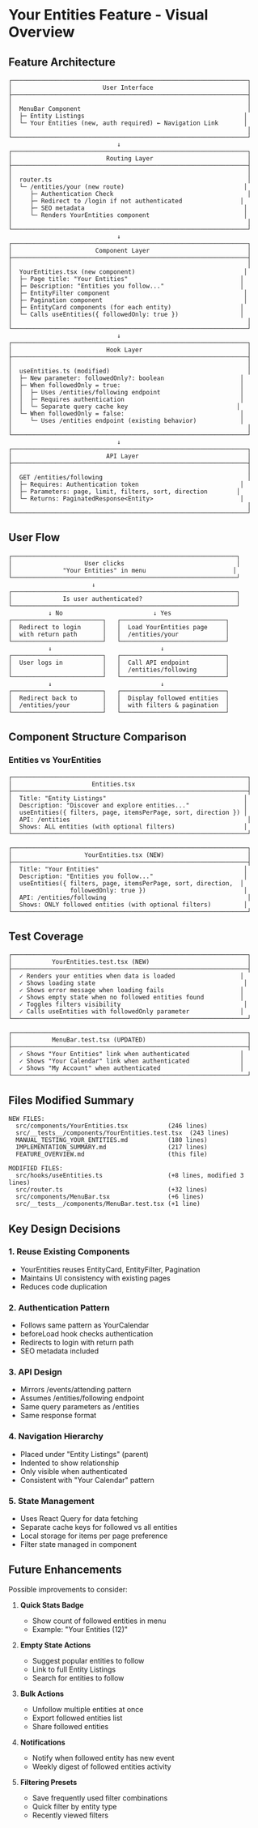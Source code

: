 # Your Entities Feature - Visual Overview

## Feature Architecture

```
┌─────────────────────────────────────────────────────────────────┐
│                         User Interface                          │
├─────────────────────────────────────────────────────────────────┤
│                                                                 │
│  MenuBar Component                                              │
│  ├─ Entity Listings                                            │
│  └─ Your Entities (new, auth required) ← Navigation Link       │
│                                                                 │
└─────────────────────────────────────────────────────────────────┘
                              ↓
┌─────────────────────────────────────────────────────────────────┐
│                          Routing Layer                          │
├─────────────────────────────────────────────────────────────────┤
│                                                                 │
│  router.ts                                                      │
│  └─ /entities/your (new route)                                 │
│     ├─ Authentication Check                                     │
│     ├─ Redirect to /login if not authenticated                │
│     ├─ SEO metadata                                            │
│     └─ Renders YourEntities component                          │
│                                                                 │
└─────────────────────────────────────────────────────────────────┘
                              ↓
┌─────────────────────────────────────────────────────────────────┐
│                       Component Layer                           │
├─────────────────────────────────────────────────────────────────┤
│                                                                 │
│  YourEntities.tsx (new component)                              │
│  ├─ Page title: "Your Entities"                               │
│  ├─ Description: "Entities you follow..."                     │
│  ├─ EntityFilter component                                     │
│  ├─ Pagination component                                       │
│  ├─ EntityCard components (for each entity)                   │
│  └─ Calls useEntities({ followedOnly: true })                 │
│                                                                 │
└─────────────────────────────────────────────────────────────────┘
                              ↓
┌─────────────────────────────────────────────────────────────────┐
│                          Hook Layer                             │
├─────────────────────────────────────────────────────────────────┤
│                                                                 │
│  useEntities.ts (modified)                                      │
│  ├─ New parameter: followedOnly?: boolean                     │
│  ├─ When followedOnly = true:                                 │
│  │  ├─ Uses /entities/following endpoint                      │
│  │  ├─ Requires authentication                                │
│  │  └─ Separate query cache key                              │
│  └─ When followedOnly = false:                                │
│     └─ Uses /entities endpoint (existing behavior)            │
│                                                                 │
└─────────────────────────────────────────────────────────────────┘
                              ↓
┌─────────────────────────────────────────────────────────────────┐
│                          API Layer                              │
├─────────────────────────────────────────────────────────────────┤
│                                                                 │
│  GET /entities/following                                        │
│  ├─ Requires: Authentication token                            │
│  ├─ Parameters: page, limit, filters, sort, direction        │
│  └─ Returns: PaginatedResponse<Entity>                        │
│                                                                 │
└─────────────────────────────────────────────────────────────────┘
```

## User Flow

```
┌──────────────────────────────────────────────────────────────┐
│                    User clicks                               │
│              "Your Entities" in menu                        │
└──────────────────────────────────────────────────────────────┘
                       ↓
┌──────────────────────────────────────────────────────────────┐
│              Is user authenticated?                          │
└──────────────────────────────────────────────────────────────┘
           ↓ No                         ↓ Yes
┌─────────────────────────┐   ┌─────────────────────────────┐
│  Redirect to login      │   │  Load YourEntities page     │
│  with return path       │   │  /entities/your             │
└─────────────────────────┘   └─────────────────────────────┘
           ↓                              ↓
┌─────────────────────────┐   ┌─────────────────────────────┐
│  User logs in           │   │  Call API endpoint          │
│                         │   │  /entities/following        │
└─────────────────────────┘   └─────────────────────────────┘
           ↓                              ↓
┌─────────────────────────┐   ┌─────────────────────────────┐
│  Redirect back to       │   │  Display followed entities  │
│  /entities/your         │   │  with filters & pagination  │
└─────────────────────────┘   └─────────────────────────────┘
```

## Component Structure Comparison

### Entities vs YourEntities

```
┌─────────────────────────────────────────────────────────────────┐
│                      Entities.tsx                               │
├─────────────────────────────────────────────────────────────────┤
│  Title: "Entity Listings"                                      │
│  Description: "Discover and explore entities..."               │
│  useEntities({ filters, page, itemsPerPage, sort, direction }) │
│  API: /entities                                                 │
│  Shows: ALL entities (with optional filters)                   │
└─────────────────────────────────────────────────────────────────┘

┌─────────────────────────────────────────────────────────────────┐
│                    YourEntities.tsx (NEW)                       │
├─────────────────────────────────────────────────────────────────┤
│  Title: "Your Entities"                                        │
│  Description: "Entities you follow..."                         │
│  useEntities({ filters, page, itemsPerPage, sort, direction,  │
│                followedOnly: true })                           │
│  API: /entities/following                                       │
│  Shows: ONLY followed entities (with optional filters)         │
└─────────────────────────────────────────────────────────────────┘
```

## Test Coverage

```
┌─────────────────────────────────────────────────────────────────┐
│           YourEntities.test.tsx (NEW)                           │
├─────────────────────────────────────────────────────────────────┤
│  ✓ Renders your entities when data is loaded                  │
│  ✓ Shows loading state                                         │
│  ✓ Shows error message when loading fails                     │
│  ✓ Shows empty state when no followed entities found          │
│  ✓ Toggles filters visibility                                  │
│  ✓ Calls useEntities with followedOnly parameter              │
└─────────────────────────────────────────────────────────────────┘

┌─────────────────────────────────────────────────────────────────┐
│           MenuBar.test.tsx (UPDATED)                            │
├─────────────────────────────────────────────────────────────────┤
│  ✓ Shows "Your Entities" link when authenticated              │
│  ✓ Shows "Your Calendar" link when authenticated              │
│  ✓ Shows "My Account" when authenticated                      │
└─────────────────────────────────────────────────────────────────┘
```

## Files Modified Summary

```
NEW FILES:
  src/components/YourEntities.tsx           (246 lines)
  src/__tests__/components/YourEntities.test.tsx  (243 lines)
  MANUAL_TESTING_YOUR_ENTITIES.md           (180 lines)
  IMPLEMENTATION_SUMMARY.md                 (217 lines)
  FEATURE_OVERVIEW.md                       (this file)

MODIFIED FILES:
  src/hooks/useEntities.ts                  (+8 lines, modified 3 lines)
  src/router.ts                             (+32 lines)
  src/components/MenuBar.tsx                (+6 lines)
  src/__tests__/components/MenuBar.test.tsx (+1 line)
```

## Key Design Decisions

### 1. Reuse Existing Components
- YourEntities reuses EntityCard, EntityFilter, Pagination
- Maintains UI consistency with existing pages
- Reduces code duplication

### 2. Authentication Pattern
- Follows same pattern as YourCalendar
- beforeLoad hook checks authentication
- Redirects to login with return path
- SEO metadata included

### 3. API Design
- Mirrors /events/attending pattern
- Assumes /entities/following endpoint
- Same query parameters as /entities
- Same response format

### 4. Navigation Hierarchy
- Placed under "Entity Listings" (parent)
- Indented to show relationship
- Only visible when authenticated
- Consistent with "Your Calendar" pattern

### 5. State Management
- Uses React Query for data fetching
- Separate cache keys for followed vs all entities
- Local storage for items per page preference
- Filter state managed in component

## Future Enhancements

Possible improvements to consider:

1. **Quick Stats Badge**
   - Show count of followed entities in menu
   - Example: "Your Entities (12)"

2. **Empty State Actions**
   - Suggest popular entities to follow
   - Link to full Entity Listings
   - Search for entities to follow

3. **Bulk Actions**
   - Unfollow multiple entities at once
   - Export followed entities list
   - Share followed entities

4. **Notifications**
   - Notify when followed entity has new event
   - Weekly digest of followed entities activity

5. **Filtering Presets**
   - Save frequently used filter combinations
   - Quick filter by entity type
   - Recently viewed filters
